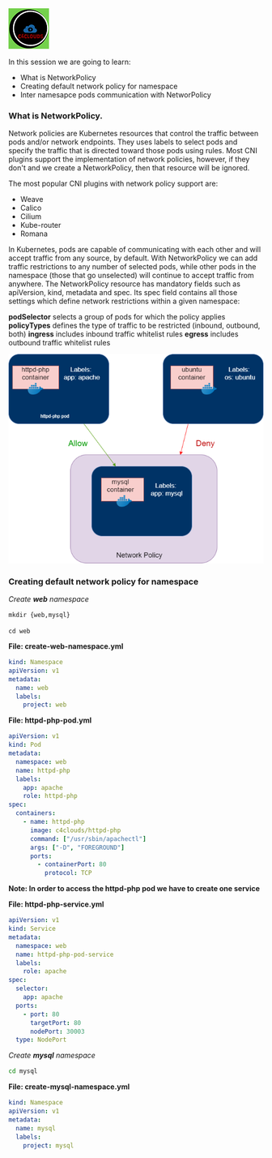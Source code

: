 <img src="../images/c4logo.png">

In this session we are going to learn: 
- What is NetworkPolicy
- Creating default network policy for namespace
- Inter namesapce pods communication with NetworPolicy

### What is NetworkPolicy.
Network policies are Kubernetes resources that control the traffic between pods and/or network endpoints. They uses labels to select pods and specify the traffic that is directed toward those pods using rules. Most CNI plugins support the implementation of network policies, however, if they don't and we create a NetworkPolicy, then that resource will be ignored.

The most popular CNI plugins with network policy support are:

- Weave
- Calico
- Cilium
- Kube-router
- Romana

In Kubernetes, pods are capable of communicating with each other and will accept traffic from any source, by default. With NetworkPolicy we can add traffic restrictions to any number of selected pods, while other pods in the namespace (those that go unselected) will continue to accept traffic from anywhere. The NetworkPolicy resource has mandatory fields such as apiVersion, kind, metadata and spec. Its spec field contains all those settings which define network restrictions within a given namespace:

**podSelector** selects a group of pods for which the policy applies
**policyTypes** defines the type of traffic to be restricted (inbound, outbound, both)
**ingress** includes inbound traffic whitelist rules
**egress** includes outbound traffic whitelist rules

<img src="../images/NetworkPolicy.png">

### Creating default network policy for namespace
*Create **web** namespace*
```
mkdir {web,mysql}

cd web
```

__File: create-web-namespace.yml__

```yml
kind: Namespace
apiVersion: v1
metadata:
  name: web
  labels:
    project: web
```

__File: httpd-php-pod.yml__

```yml
apiVersion: v1
kind: Pod
metadata:
  namespace: web
  name: httpd-php
  labels:
    app: apache
    role: httpd-php 
spec:
  containers:
    - name: httpd-php
      image: c4clouds/httpd-php
      command: ["/usr/sbin/apachectl"]
      args: ["-D", "FOREGROUND"]
      ports:
        - containerPort: 80
          protocol: TCP
```
**Note: In order to access the httpd-php pod we have to create one service**

__File: httpd-php-service.yml__

```yml
apiVersion: v1
kind: Service
metadata:
  namespace: web
  name: httpd-php-pod-service
  labels:
    role: apache
spec:
  selector:
    app: apache
  ports:
    - port: 80
      targetPort: 80
      nodePort: 30003
  type: NodePort
```


*Create **mysql** namespace*

```bash
cd mysql
```
__File: create-mysql-namespace.yml__

```yml
kind: Namespace
apiVersion: v1
metadata:
  name: mysql
  labels:
    project: mysql
```